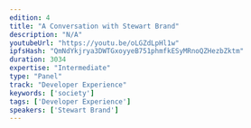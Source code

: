 ```yaml
---
edition: 4
title: "A Conversation with Stewart Brand"
description: "N/A"
youtubeUrl: "https://youtu.be/oLGZdLpHl1w"
ipfsHash: "QmNdYkjrya3DWTGxoyyeB751phmfkESyMRnoQZHezbZktm"
duration: 3034
expertise: "Intermediate"
type: "Panel"
track: "Developer Experience"
keywords: ['society']
tags: ['Developer Experience']
speakers: ['Stewart Brand']
---
```

